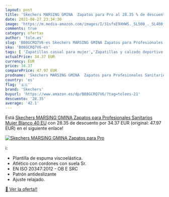 ```yaml
---
layout: post
title: 'Skechers MARSING GMINA  Zapatos para Pro al 28.35 % de descuento'
date: 2021-08-27 23:34:30
image: 'https://m.media-amazon.com/images/I/31sfxE9XHWS._SL500_._SL400_.jpg'
comments: true
category: ofertas
author: 'tole.es'
slug: 'B08GCRQ7V6-es Skechers MARSING GMINA Zapatos para Profesionales...'
sku: 'B08GCRQ7V6-es'
tags: [ 'Zapatillas casual para mujer','Zapatillas y calzado deportivo para mujer','Zapatos','Zapatos para mujer','Zapatos y complementos','skechers','zapatos', ]
actualPrice: 34.37 EUR
currency: EUR
price: 34.37
comparePrice: 47.97 EUR
prodname: 'Skechers MARSING GMINA  Zapatos para Profesionales Sanitarios Mujer  Blanco  40 EU'
country: 'es'
flag: '🇪🇸'
brand: 'Skechers'
buyurl: 'https://www.amazon.es/dp/B08GCRQ7V6/?tag=tolees-21'
descuento: '28.35'
average: '42.1'
---
```


Está [Skechers MARSING GMINA  Zapatos para Profesionales Sanitarios Mujer  Blanco  40 EU](https://www.amazon.es/dp/B08GCRQ7V6/?tag=tolees-21) con 28.35 de descuento por 34.37 EUR (original: 47.97 EUR) en el siguiente enlace!

[![Skechers MARSING GMINA  Zapatos para Pro](https://m.media-amazon.com/images/I/31sfxE9XHWS._SL500_._SL400_.jpg)](https://www.amazon.es/dp/B08GCRQ7V6/?tag=tolees-21)

ℹ️:

- Plantilla de espuma viscoelástica.
- Atlético con cordones con suela Sr.
- EN ISO 20347:2012 - OB E SRC
- Patrón antideslizante
- Ajuste relajado.

[🛒 Ver la oferta!!](https://www.amazon.es/dp/B08GCRQ7V6/?tag=tolees-21)
